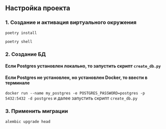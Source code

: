 ## Настройка проекта

### 1. Создание и активация виртуального окружения

`poetry install`

`poetry shell`

### 2. Создание БД

#### Если Postgres установлен локально, то запустить скрипт `create_db.py`
#### Если Postgres не установлен, но установлен Docker, то ввести в терминале
`docker run --name my_postgres -e POSTGRES_PASSWORD=postgres -p 5432:5432 -d postgres`
и далее запустить скрипт `create_db.py`

### 3. Применить миграции 
`alembic upgrade head`
